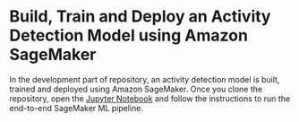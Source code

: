 # Build, Train and Deploy an Activity Detection Model using Amazon SageMaker

In the development part of repository, an activity detection model is built, trained and deployed using Amazon SageMaker. Once you clone the repository, open the [Jupyter Notebook](./SM-transferlearning-UCF101-Inference.ipynb) and follow the instructions to run the end-to-end SageMaker ML pipeline.

